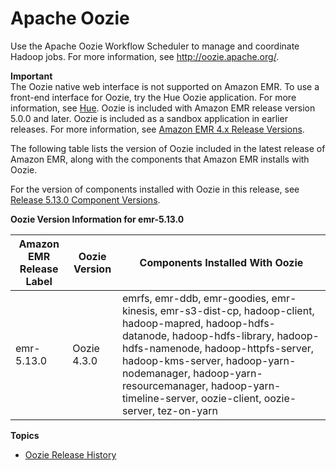 # Apache Oozie<a name="emr-oozie"></a>

Use the Apache Oozie Workflow Scheduler to manage and coordinate Hadoop jobs\. For more information, see [http://oozie\.apache\.org/](http://oozie.apache.org/)\.

**Important**  
The Oozie native web interface is not supported on Amazon EMR\. To use a front\-end interface for Oozie, try the Hue Oozie application\. For more information, see [Hue](emr-hue.md)\. Oozie is included with Amazon EMR release version 5\.0\.0 and later\. Oozie is included as a sandbox application in earlier releases\. For more information, see [Amazon EMR 4\.x Release Versions](emr-release-4x.md)\.

The following table lists the version of Oozie included in the latest release of Amazon EMR, along with the components that Amazon EMR installs with Oozie\.

For the version of components installed with Oozie in this release, see [Release 5\.13\.0 Component Versions](emr-release-5x.md#emr-5130-release)\.


**Oozie Version Information for emr\-5\.13\.0**  

| Amazon EMR Release Label | Oozie Version | Components Installed With Oozie | 
| --- | --- | --- | 
| emr\-5\.13\.0 | Oozie 4\.3\.0 | emrfs, emr\-ddb, emr\-goodies, emr\-kinesis, emr\-s3\-dist\-cp, hadoop\-client, hadoop\-mapred, hadoop\-hdfs\-datanode, hadoop\-hdfs\-library, hadoop\-hdfs\-namenode, hadoop\-httpfs\-server, hadoop\-kms\-server, hadoop\-yarn\-nodemanager, hadoop\-yarn\-resourcemanager, hadoop\-yarn\-timeline\-server, oozie\-client, oozie\-server, tez\-on\-yarn | 

**Topics**
+ [Oozie Release History](Oozie-release-history.md)